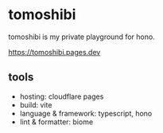 # tomoshibi

tomoshibi is my private playground for hono.

https://tomoshibi.pages.dev

## tools

- hosting: cloudflare pages
- build: vite
- language & framework: typescript, hono
- lint & formatter: biome
